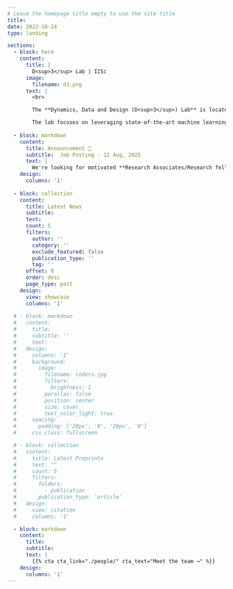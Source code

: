 ```yaml
---
# Leave the homepage title empty to use the site title
title:
date: 2022-10-24
type: landing

sections:
  - block: hero
    content:
      title: |
        D<sup>3</sup> Lab | IISc
      image:
        filename: d3.png
      text: |
        <br>

        The **Dynamics, Data and Design (D<sup>3</sup>) Lab** is located in the Dept. of [Mechanical Engineering](https://mecheng.iisc.ac.in/) at IISc Bengaluru and led by {{% mention "admin" %}}.

        The lab focuses on leveraging state-of-the-art machine learning techniques and experimental methods to characterize novel materials to enable the optimized design of better structures and products.
       
  - block: markdown
    content:
      title: Announcement 📌
      subtitle:  Job Posting - 12 Aug, 2025
      text: |
        We're looking for motivated **Research Associates/Research fellows** for Computer Vision and Machine Learning for defect classification in 3D printing. Please click the advertisement link below for details. {{% cta cta_link="uploads/D3lab_IISc_Advt_RA_12-08-2025.pdf" cta_text="RA/RF Advertisement →" cta_new_tab="true" %}}
    design:
      columns: '1'
  
  - block: collection
    content:
      title: Latest News
      subtitle:
      text:
      count: 5
      filters:
        author: ''
        category: ''
        exclude_featured: false
        publication_type: ''
        tag: ''
      offset: 0
      order: desc
      page_type: post
    design:
      view: showcase
      columns: '1'
  
  # - block: markdown
  #   content:
  #     title:
  #     subtitle: ''
  #     text:
  #   design:
  #     columns: '1'
  #     background:
  #       image: 
  #         filename: coders.jpg
  #         filters:
  #           brightness: 1
  #         parallax: false
  #         position: center
  #         size: cover
  #         text_color_light: true
  #     spacing:
  #       padding: ['20px', '0', '20px', '0']
  #     css_class: fullscreen

  # - block: collection
  #   content:
  #     title: Latest Preprints
  #     text: ""
  #     count: 5
  #     filters:
  #       folders:
  #         - publication
  #       publication_type: 'article'
  #   design:
  #     view: citation
  #     columns: '1'

  - block: markdown
    content:
      title:
      subtitle:
      text: |
        {{% cta cta_link="./people/" cta_text="Meet the team →" %}}
    design:
      columns: '1'
---
```

